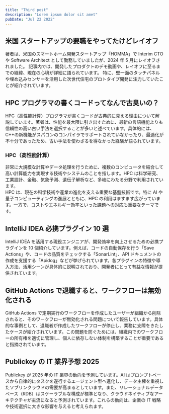 ```yaml
---
title: "Third post"
description: "Lorem ipsum dolor sit amet"
pubDate: "Jul 22 2022"
---
```


## 米国 スタートアップの要職をやってたけどレイオフ

著者は、米国のスマートホーム開発スタートアップ「HOMMA」で Interim CTO や Software Architect として勤務していましたが、2024 年 5 月にレイオフされました。 記事内では、開発したプロダクトのデモ動画や、レイオフに至るまでの経緯、現在の心境が詳細に語られています。 特に、壁一面のタッチパネルや埋め込みセンサーを活用した次世代住宅のプロトタイプ開発に注力していたことが紹介されています。

## HPC プログラマの書くコードってなんで古臭いの？

HPC（高性能計算）プログラマが書くコードが古典的に見える理由について解説しています。著者は、性能を最大限に引き出すために、最新の言語機能よりも信頼性の高い古い手法を選択することが多いと述べています。具体的には、C++の新機能がスパコンのコンパイラでサポートされていなかったり、最適化が不十分であったため、古い手法を使わざるを得なかった経験が語られています。

### HPC（高性能計算）

非常に大規模な計算やデータ処理を行うために、複数のコンピュータを結合して高い計算能力を実現する技術やシステムのことを指します。HPC は科学研究、工業設計、金融、気象予測、遺伝子解析など、多岐にわたる分野で利用されています。  
HPC は、現在の科学技術や産業の進化を支える重要な基盤技術です。特に AI や量子コンピューティングの進展とともに、HPC の利用はますます広がっています。一方で、コストやエネルギー効率といった課題への対応も重要なテーマです。

## IntelliJ IDEA 必携プラグイン 10 選

IntelliJ IDEA を活用する現役エンジニアが、開発効率を向上させるための必携プラグインを 10 個紹介しています。例えば、コードの自動保存を行う「Save Actions」や、コードの品質をチェックする「SonarLint」、API ドキュメントの作成を支援する「Apidog」などが挙げられています。各プラグインの特徴や導入方法、活用シーンが具体的に説明されており、開発者にとって有益な情報が提供されています。

## GitHub Actions で退職すると、ワークフローは無効化される

GitHub Actions で定期実行のワークフローを作成したユーザーが組織から削除されると、そのワークフローが無効化される問題について報告しています。具体的な事例として、退職者が作成したワークフローが停止し、業務に支障をきたしたケースが紹介されています。この問題を防ぐためには、組織内でのワークフローの所有権を適切に管理し、個人に依存しない体制を構築することが重要であると指摘されています。

## Publickey の IT 業界予想 2025

Publickey が 2025 年の IT 業界の動向を予測しています。AI はプロンプトベースから自律的にタスクを遂行するエージェント型へ進化し、データ主権を重視したソブリンクラウドの需要が高まるとしています。また、リレーショナルデータベース（RDB）はスケーラブルな構成が標準となり、クラウドネイティブなアーキテクチャが主流になると予測されています。これらの動向は、企業の IT 戦略や技術選択に大きな影響を与えると考えられます。
